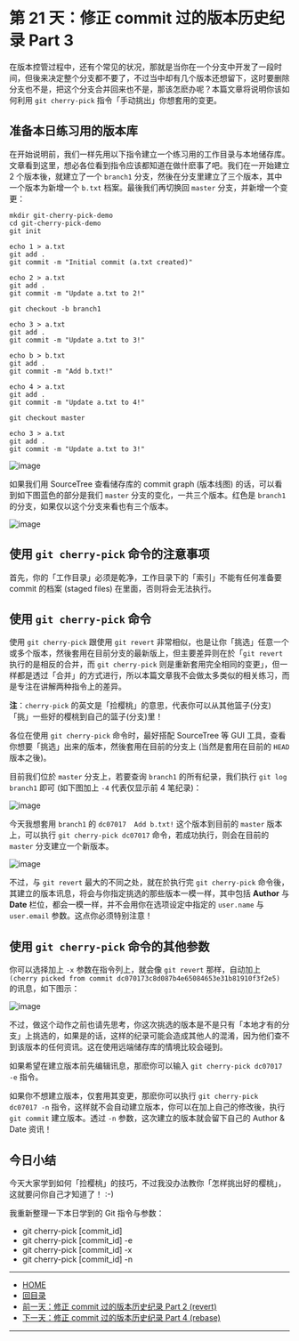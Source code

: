﻿第 21 天：修正 commit 过的版本历史纪录 Part 3
=============================================================

在版本控管过程中，还有个常见的状况，那就是当你在一个分支中开发了一段时间，但後来决定整个分支都不要了，不过当中却有几个版本还想留下，这时要删除分支也不是，把这个分支合并回来也不是，那该怎麽办呢？本篇文章将说明你该如何利用 `git cherry-pick` 指令「手动挑出」你想套用的变更。

准备本日练习用的版本库
----------------------

在开始说明前，我们一样先用以下指令建立一个练习用的工作目录与本地储存库。文章看到这里，想必各位看到指令应该都知道在做什麽事了吧。我们在一开始建立 2 个版本後，就建立了一个 `branch1` 分支，然後在分支里建立了三个版本，其中一个版本为新增一个 `b.txt` 档案。最後我们再切换回 `master` 分支，并新增一个变更：

	mkdir git-cherry-pick-demo
	cd git-cherry-pick-demo
	git init
	
	echo 1 > a.txt
	git add .
	git commit -m "Initial commit (a.txt created)"
	
	echo 2 > a.txt
	git add .
	git commit -m "Update a.txt to 2!"
	
	git checkout -b branch1
	
	echo 3 > a.txt
	git add .
	git commit -m "Update a.txt to 3!"
	
	echo b > b.txt
	git add .
	git commit -m "Add b.txt!"
	
	echo 4 > a.txt
	git add .
	git commit -m "Update a.txt to 4!"
	
	git checkout master

	echo 3 > a.txt
	git add .
	git commit -m "Update a.txt to 3!"


![image](../figures/21/01.png)

如果我们用 SourceTree 查看储存库的 commit graph (版本线图) 的话，可以看到如下图蓝色的部分是我们 `master` 分支的变化，一共三个版本。红色是 `branch1` 的分支，如果仅以这个分支来看也有三个版本。

![image](../figures/21/02.png)


使用 `git cherry-pick` 命令的注意事项
---------------------------------------

首先，你的「工作目录」必须是乾净，工作目录下的「索引」不能有任何准备要 commit 的档案 (staged files) 在里面，否则将会无法执行。


使用 `git cherry-pick` 命令
-----------------------------

使用 `git cherry-pick` 跟使用 `git revert` 非常相似，也是让你「挑选」任意一个或多个版本，然後套用在目前分支的最新版上，但主要差异则在於「`git revert` 执行的是相反的合并，而 `git cherry-pick` 则是重新套用完全相同的变更」，但一样都是透过「合并」的方式进行，所以本篇文章我不会做太多类似的相关练习，而是专注在讲解两种指令上的差异。

**注**：`cherry-pick` 的英文是「捡樱桃」的意思，代表你可以从其他篮子(分支)「挑」一些好的樱桃到自己的篮子(分支)里！

各位在使用 `git cherry-pick` 命令时，最好搭配 SourceTree 等 GUI 工具，查看你想要「挑选」出来的版本，然後套用在目前的分支上 (当然是套用在目前的 `HEAD` 版本之後)。

目前我们位於 `master` 分支上，若要查询 `branch1` 的所有纪录，我们执行 `git log branch1` 即可 (如下图加上 `-4` 代表仅显示前 4 笔纪录)：

![image](../figures/21/03.png)

今天我想套用 `branch1` 的 `dc07017  Add b.txt!` 这个版本到目前的 `master` 版本上，可以执行 `git cherry-pick dc07017` 命令，若成功执行，则会在目前的 `master` 分支建立一个新版本。

![image](../figures/21/04.png)
 
不过，与 `git revert` 最大的不同之处，就在於执行完 `git cherry-pick` 命令後，其建立的版本讯息，将会与你指定挑选的那些版本一模一样，其中包括 **Author** 与 **Date** 栏位，都会一模一样，并不会用你在选项设定中指定的 `user.name` 与 `user.email` 参数。这点你必须特别注意！


使用 `git cherry-pick` 命令的其他参数
---------------------------------------

你可以选择加上 `-x` 参数在指令列上，就会像 `git revert` 那样，自动加上 `(cherry picked from commit dc070173c8d087b4e65084653e31b81910f3f2e5)` 的讯息，如下图示：

![image](../figures/21/05.png)

不过，做这个动作之前也请先思考，你这次挑选的版本是不是只有「本地才有的分支」上挑选的，如果是的话，这样的纪录可能会造成其他人的混淆，因为他们查不到该版本的任何资讯。这在使用远端储存库的情境比较会碰到。

如果希望在建立版本前先编辑讯息，那麽你可以输入 `git cherry-pick dc07017 -e` 指令。

如果你不想建立版本，仅套用其变更，那麽你可以执行 `git cherry-pick dc07017 -n` 指令，这样就不会自动建立版本，你可以在加上自己的修改後，执行 `git commit` 建立版本。透过 `-n` 参数，这次建立的版本就会留下自己的 Author & Date 资讯！


今日小结
-------

今天大家学到如何「捡樱桃」的技巧，不过我没办法教你「怎样挑出好的樱桃」，这就要问你自己才知道了！ :-)

我重新整理一下本日学到的 Git 指令与参数：

* git cherry-pick [commit_id]
* git cherry-pick [commit_id] -e
* git cherry-pick [commit_id] -x
* git cherry-pick [commit_id] -n




-------
* [HOME](../README.md)
* [回目录](README.md)
* <a href="20.md">前一天：修正 commit 过的版本历史纪录 Part 2 (revert)</a>
* <a href="22.md">下一天：修正 commit 过的版本历史纪录 Part 4 (rebase)</a>

-------


